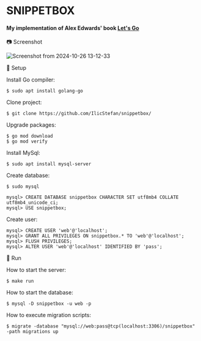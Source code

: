 # SNIPPETBOX


#### My implementation of Alex Edwards' book [Let's Go](https://lets-go.alexedwards.net/)


:camera: Screenshot

![Screenshot from 2024-10-26 13-12-33](https://github.com/user-attachments/assets/172134ef-1904-4f26-a833-9c00a5aefbd7)

🔧 Setup

Install Go compiler:
```
$ sudo apt install golang-go
```
Clone project:
```
$ git clone https://github.com/IlicStefan/snippetbox/
```
Upgrade packages:
```
$ go mod download
$ go mod verify
```
Install MySql:
```
$ sudo apt install mysql-server
```
Create database:
```
$ sudo mysql 
```
```
mysql> CREATE DATABASE snippetbox CHARACTER SET utf8mb4 COLLATE utf8mb4_unicode_ci;
mysql> USE snippetbox;
```
Create user:
```
mysql> CREATE USER 'web'@'localhost';
mysql> GRANT ALL PRIVILEGES ON snippetbox.* TO 'web'@'localhost';
mysql> FLUSH PRIVILEGES;
mysql> ALTER USER 'web'@'localhost' IDENTIFIED BY 'pass';
```

:steam_locomotive: Run

How to start the server:
```
$ make run
```
How to start the database:
```
$ mysql -D snippetbox -u web -p
```
How to execute migration scripts:
```
$ migrate -database "mysql://web:pass@tcp(localhost:3306)/snippetbox" -path migrations up
```
